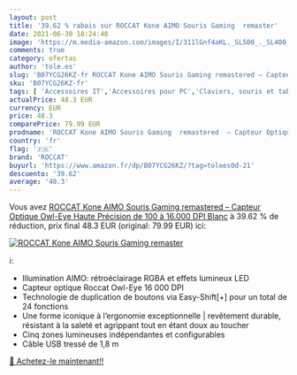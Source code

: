 ```yaml
---
layout: post
title: '39.62 % rabais sur ROCCAT Kone AIMO Souris Gaming  remaster'
date: 2021-06-30 18:24:48
image: 'https://m.media-amazon.com/images/I/311lGnf4aKL._SL500_._SL400_.jpg'
comments: true
category: ofertas
author: 'tole.es'
slug: 'B07YCG26KZ-fr ROCCAT Kone AIMO Souris Gaming remastered – Capteur...'
sku: 'B07YCG26KZ-fr'
tags: [ 'Accessoires IT','Accessoires pour PC','Claviers, souris et tablettes','Informatique','Jeux vidéo','PC: Jeux et accessoires','Souris','Souris gaming pour PC','roccat', ]
actualPrice: 48.3 EUR
currency: EUR
price: 48.3
comparePrice: 79.99 EUR
prodname: 'ROCCAT Kone AIMO Souris Gaming  remastered  – Capteur Optique Owl-Eye Haute Précision  de 100 à 16.000 DPI   Blanc'
country: 'fr'
flag: '🇫🇷'
brand: 'ROCCAT'
buyurl: 'https://www.amazon.fr/dp/B07YCG26KZ/?tag=tolees0d-21'
descuento: '39.62'
average: '48.3'
---
```


Vous avez [ROCCAT Kone AIMO Souris Gaming  remastered  – Capteur Optique Owl-Eye Haute Précision  de 100 à 16.000 DPI   Blanc](https://www.amazon.fr/dp/B07YCG26KZ/?tag=tolees0d-21)  à  39.62 % de réduction, prix final  48.3 EUR (original: 79.99 EUR) ici:

[![ROCCAT Kone AIMO Souris Gaming  remaster](https://m.media-amazon.com/images/I/311lGnf4aKL._SL500_._SL400_.jpg)](https://www.amazon.fr/dp/B07YCG26KZ/?tag=tolees0d-21)

ℹ️:

- Illumination AIMO: rétroéclairage RGBA et effets lumineux LED
- Capteur optique Roccat Owl-Eye 16 000 DPI
- Technologie de duplication de boutons via Easy-Shift[+] pour un total de 24 fonctions
- Une forme iconique à l’ergonomie exceptionnelle | revêtement durable, résistant à la saleté et agrippant tout en étant doux au toucher
- Cinq zones lumineuses indépendantes et configurables
- Câble USB tressé de 1,8 m

[🛒 Achetez-le maintenant!!](https://www.amazon.fr/dp/B07YCG26KZ/?tag=tolees0d-21)
